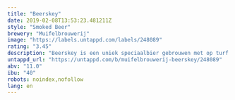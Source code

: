 ```yaml
---
title: "Beerskey"
date: 2019-02-08T13:53:23.481211Z
style: "Smoked Beer"
brewery: "Muifelbrouwerij"
image: "https://labels.untappd.com/labels/248089"
rating: "3.45"
description: "Beerskey is een uniek speciaalbier gebrouwen met op turf afgeëeste. Het bier is best of both worlds omdat het de unieke eigenschappen combineert van rijk en krachtig speciaalbier en een stevig geturfde whiskey."
untappd_url: "https://untappd.com/b/muifelbrouwerij-beerskey/248089"
abv: "11.0"
ibu: "40"
robots: noindex,nofollow
lang: en
---
```

